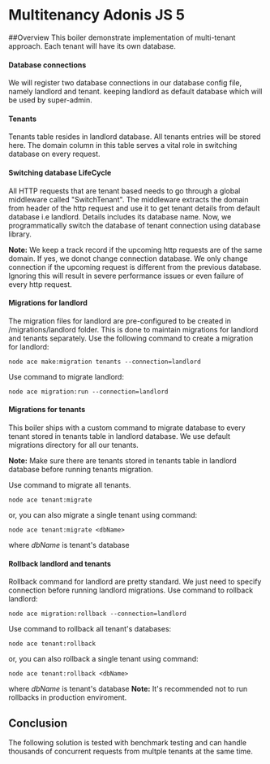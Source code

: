 # Multitenancy Adonis JS 5

##Overview
This boiler demonstrate implementation of multi-tenant approach. Each tenant will have its own database.

#### Database connections 
We will register two database connections in our database config file, namely landlord and tenant.
keeping landlord as default database which will be used by super-admin. 

#### Tenants
Tenants table resides in landlord database. All tenants entries will be stored here. The domain column in this table serves a vital role in switching database on every request.

#### Switching database LifeCycle
All HTTP requests that are tenant based needs to go through a global middleware called "SwitchTenant".
The middleware extracts the domain from header of the http request and use it to get tenant details from default database i.e landlord.
Details includes its database name. Now, we programmatically switch the database of tenant connection using database library.

**Note:** We keep a track record if the upcoming http requests are of the same domain. If yes, we donot change connection database. 
We only change connection if the upcoming request is different from the previous database. Ignoring this will result in severe performance issues or even failure of every http request.

#### Migrations for landlord
The migration files for landlord are pre-configured to be created in /migrations/landlord folder. This is done to maintain migrations for landlord and tenants separately.
Use the following command to create a migration for landlord:
```
node ace make:migration tenants --connection=landlord
```

Use command to migrate landlord: 
```
node ace migration:run --connection=landlord
```
#### Migrations for tenants
This boiler ships with a custom command to migrate database to every tenant stored in tenants table in landlord database.
We use default migrations directory for all our tenants.

**Note:** Make sure there are tenants stored in tenants table in landlord database before running tenants migration.

Use command to migrate all tenants.
```
node ace tenant:migrate
```
or, you can also migrate a single tenant using command:
```
node ace tenant:migrate <dbName>
```
where *dbName* is tenant's database

#### Rollback landlord and tenants
Rollback command for landlord are pretty standard. We just need to specify connection before running landlord migrations.
Use command to rollback landlord:
```
node ace migration:rollback --connection=landlord
```
Use command to rollback all tenant's databases:
```
node ace tenant:rollback
```
or, you can also rollback a single tenant using command:
```
node ace tenant:rollback <dbName>
```
where *dbName* is tenant's database
**Note:** It's recommended not to run rollbacks in production enviroment.

## Conclusion
The following solution is tested with benchmark testing and can handle thousands of concurrent requests from multple tenants at the same time.